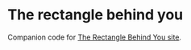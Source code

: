 The rectangle behind you
========================

Companion code for [The Rectangle Behind You site](https://medium.com/p/103179fcfc32).
